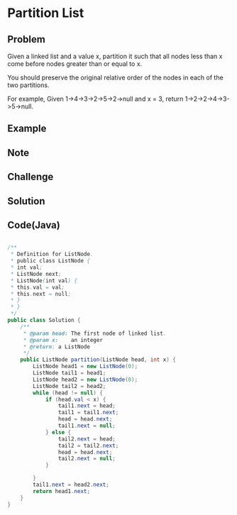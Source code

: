 Partition List
===


Problem
-------

Given a linked list and a value x, partition it such that all nodes less than x come before nodes greater than or equal to x.

You should preserve the original relative order of the nodes in each of the two partitions.

For example,
Given 1->4->3->2->5->2->null and x = 3,
return 1->2->2->4->3->5->null.


Example
-------

Note
---------

Challenge
---------

Solution
--------


Code(Java)
----------

```java

/**
 * Definition for ListNode.
 * public class ListNode {
 * int val;
 * ListNode next;
 * ListNode(int val) {
 * this.val = val;
 * this.next = null;
 * }
 * }
 */
public class Solution {
    /**
     * @param head: The first node of linked list.
     * @param x:    an integer
     * @return: a ListNode
     */
    public ListNode partition(ListNode head, int x) {
        ListNode head1 = new ListNode(0);
        ListNode tail1 = head1;
        ListNode head2 = new ListNode(0);
        ListNode tail2 = head2;
        while (head != null) {
            if (head.val < x) {
                tail1.next = head;
                tail1 = tail1.next;
                head = head.next;
                tail1.next = null;
            } else {
                tail2.next = head;
                tail2 = tail2.next;
                head = head.next;
                tail2.next = null;
            }

        }
        tail1.next = head2.next;
        return head1.next;
    }
}

```